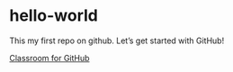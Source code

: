 # hello-world
This my first repo on github. Let’s get started with GitHub!

[Classroom for GitHub](https://classroom.github.com/)
